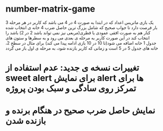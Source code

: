 # number-matrix-game
یک بازی ماتریس اعداد که در ابتدا به صورت 4 در 4 می باشد که کاربر در هر مرحله 3 بار فرصت دارد تا جواب صحیح که شامل بزرگ ترین حاصل ضرب 4 خانه ی انتخاب شده کنار هم به صورت افقی عمودی یا قطری(مربعی نیز نمی تواند باشد 2 در 2) باشد را انتخاب کند در این صورت کاربر به مرحله ی بعدی می رود و به سطرها و ستون های جدول 1 خانه اضافه می شود(تا 10 در 10 بازی ادامه پیدا می کند) برای مثال در سطح 2، خانه های جدول 5 در 5 است و زمانی که کاربر بازنده شود، به مرحله ی اول باز می گردد

# تغییرات نسخه ی جدید: عدم استفاده از sweet alert برای نمایش alert  ها برای تمرکز روی سادگی و سبک بودن پروژه
# نمایش حاصل ضرب صحیح در هنگام برنده و بازنده شدن
